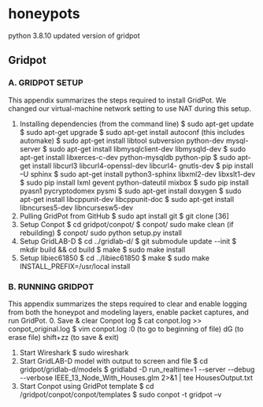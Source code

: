 # honeypots
python 3.8.10 updated version of gridpot

## Gridpot 
### A. GRIDPOT SETUP
This appendix summarizes the steps required to install GridPot. We changed our
virtual-machine network setting to use NAT during this setup.
1. Installing dependencies (from the command line)
$ sudo apt-get update
$ sudo apt-get upgrade
$ sudo apt-get install autoconf (this includes automake)
$ sudo apt-get install libtool subversion python-dev mysql-server
$ sudo apt-get install libmysqlclient-dev libmysqld-dev
$ sudo apt-get install libxerces-c-dev python-mysqldb python-pip
$ sudo apt-get install libcurl3 libcurl4-openssl-dev libcurl4-
gnutls-dev
$ pip install –U sphinx
$ sudo apt-get install python3-sphinx libxml2-dev libxslt1-dev
$ sudo pip install lxml gevent python-dateutil mixbox
$ sudo pip install pyasn1 pycryptodomex pysmi
$ sudo apt-get install doxygen
$ sudo apt-get install libcppunit-dev libcppunit-doc
$ sudo apt-get install libncurses5-dev libncursesw5-dev
2. Pulling GridPot from GitHub
$ sudo apt install git
$ git clone [36]
3. Setup Conpot
$ cd gridpot/conpot/
$ conpot/ sudo make clean (if rebuilding)
$ conpot/ sudo python setup.py install
4. Setup GridLAB-D
$ cd ../gridlab-d/
$ git submodule update --init
$ mkdir build && cd build
$ make
$ sudo make install
5. Setup libiec61850
$ cd ../libiec61850
$ make
$ sudo make INSTALL_PREFIX=/usr/local install

### B. RUNNING GRIDPOT
This appendix summarizes the steps required to clear and enable logging from both
the honeypot and modeling layers, enable packet captures, and run GridPot.
0. Save & clear Conpot log
$ cat conpot.log >> conpot_original.log
$ vim conpot.log
:0 (to go to beginning of file)
dG (to erase file)
shift+zz (to save & exit)
1. Start Wireshark
$ sudo wireshark
2. Start GridLAB-D model with output to screen and file
$ cd gridpot/gridlab-d/models
$ gridlabd -D run_realtime=1 --server --debug --verbose
IEEE_13_Node_With_Houses.glm 2>&1 | tee HousesOutput.txt
3. Start Conpot using GridPot template
$ cd /gridpot/conpot/conpot/templates
$ sudo conpot -t gridpot –v
